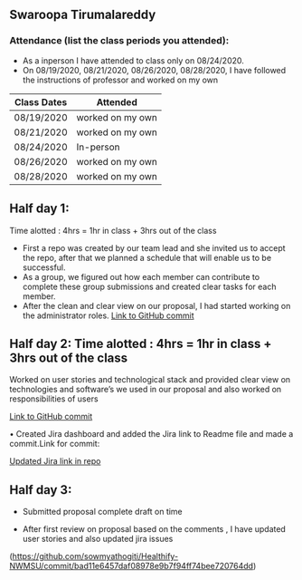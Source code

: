 ## Swaroopa Tirumalareddy
### Attendance (list the class periods you attended):
- As a inperson I have attended to class only on 08/24/2020.
- On 08/19/2020, 08/21/2020, 08/26/2020, 08/28/2020, I have followed the instructions of professor and worked on my own 

| Class Dates | Attended |
|----------|-------------|
| 08/19/2020 | worked on my own |
| 08/21/2020 | worked on my own |
| 08/24/2020 | In-person |
| 08/26/2020 | worked on my own |
| 08/28/2020 | worked on my own |

## Half day 1:

Time alotted : 4hrs = 1hr in class + 3hrs out of the class
- First a repo was created by our team lead and she invited us to accept the repo, after that we planned a schedule that will enable us to be successful.
- As a group, we figured out how each member can contribute to complete these group submissions and created clear tasks for each member. 
- After the clean and clear view on our proposal, I had started working on the administrator roles.
[Link to GitHub commit](https://github.com/sowmyathogiti/Healthify-NWMSU/commit/8cf4de2b834a58fa6878a53d662423d0c0d5c61d)


## Half day 2: Time alotted : 4hrs = 1hr in class + 3hrs out of the class
Worked on user stories and technological stack and provided clear view on technologies and software’s we used in our proposal and also worked on responsibilities of users

[Link to GitHub commit](https://github.com/sowmyathogiti/Healthify-NWMSU/commit/99f07e7235b63bd9887a219b17a11bfb5fbac4b9)

•	Created Jira dashboard and added the Jira link to Readme file and made a commit.Link for commit: 

[Updated Jira link in repo](https://sowmyathogiti27.atlassian.net/jira/software/projects/HN/boards/2/backlog?assignee=5e229d055523db0ca66bdb27&selectedIssue=HN-9)


## Half day 3:

- Submitted proposal complete draft on time 

- After first review on proposal based on the comments , I have updated user stories and also updated jira issues 

 (https://github.com/sowmyathogiti/Healthify-NWMSU/commit/bad11e6457daf08978e9b7f94ff74bee720764dd)

